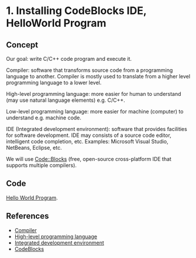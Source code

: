 # 1. Installing CodeBlocks IDE, HelloWorld Program

## Concept

Our goal: write C/C++ code program and execute it.

Compiler: software that transforms source code from a programming language to another.
Compiler is mostly used to translate from a higher level programming language to a lower level.

High-level programming language: more easier for human to understand (may use natural language elements) e.g. C/C++.

Low-level programming language: more easier for machine (computer) to understand e.g. machine code.

IDE (Integrated development environment):  software that provides facilities for software development. IDE may consists of a source code editor, intelligent code completion, etc. Examples: Microsoft Visual Studio, NetBeans, Eclipse, etc.

We will use [Code::Blocks](http://www.codeblocks.org/) (free, open-source cross-platform IDE that supports multiple compilers).


## Code
[Hello World Program](hello-world.cpp).
## References
*  [Compiler](https://en.wikipedia.org/wiki/Compiler)
*  [High-level programming language](https://en.wikipedia.org/wiki/High-level_programming_language)
*  [Integrated development environment](https://en.wikipedia.org/wiki/Integrated_development_environment)
*  [CodeBlocks](https://en.wikipedia.org/wiki/Code::Blocks)
